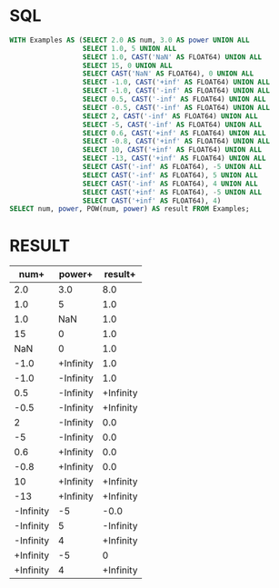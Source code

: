 # SQL
```sql
WITH Examples AS (SELECT 2.0 AS num, 3.0 AS power UNION ALL
                  SELECT 1.0, 5 UNION ALL
                  SELECT 1.0, CAST('NaN' AS FLOAT64) UNION ALL
                  SELECT 15, 0 UNION ALL
                  SELECT CAST('NaN' AS FLOAT64), 0 UNION ALL
                  SELECT -1.0, CAST('+inf' AS FLOAT64) UNION ALL
                  SELECT -1.0, CAST('-inf' AS FLOAT64) UNION ALL
                  SELECT 0.5, CAST('-inf' AS FLOAT64) UNION ALL
                  SELECT -0.5, CAST('-inf' AS FLOAT64) UNION ALL
                  SELECT 2, CAST('-inf' AS FLOAT64) UNION ALL
                  SELECT -5, CAST('-inf' AS FLOAT64) UNION ALL
                  SELECT 0.6, CAST('+inf' AS FLOAT64) UNION ALL
                  SELECT -0.8, CAST('+inf' AS FLOAT64) UNION ALL
                  SELECT 10, CAST('+inf' AS FLOAT64) UNION ALL
                  SELECT -13, CAST('+inf' AS FLOAT64) UNION ALL
                  SELECT CAST('-inf' AS FLOAT64), -5 UNION ALL
                  SELECT CAST('-inf' AS FLOAT64), 5 UNION ALL
                  SELECT CAST('-inf' AS FLOAT64), 4 UNION ALL
                  SELECT CAST('+inf' AS FLOAT64), -5 UNION ALL
                  SELECT CAST('+inf' AS FLOAT64), 4)
SELECT num, power, POW(num, power) AS result FROM Examples;
```

# RESULT
| num+      | power+    | result+   |
|-----------|-----------|-----------|
| 2.0       | 3.0       | 8.0       |
| 1.0       | 5         | 1.0       |
| 1.0       | NaN       | 1.0       |
| 15        | 0         | 1.0       |
| NaN       | 0         | 1.0       |
| -1.0      | +Infinity | 1.0       |
| -1.0      | -Infinity | 1.0       |
| 0.5       | -Infinity | +Infinity |
| -0.5      | -Infinity | +Infinity |
| 2         | -Infinity | 0.0       |
| -5        | -Infinity | 0.0       |
| 0.6       | +Infinity | 0.0       |
| -0.8      | +Infinity | 0.0       |
| 10        | +Infinity | +Infinity |
| -13       | +Infinity | +Infinity |
| -Infinity | -5        | -0.0      |
| -Infinity | 5         | -Infinity |
| -Infinity | 4         | +Infinity |
| +Infinity | -5        | 0         |
| +Infinity | 4         | +Infinity |
